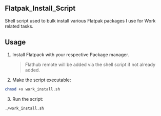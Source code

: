 ## Flatpak_Install_Script

Shell script used to bulk install various Flatpak packages I use for Work related tasks.

## Usage

1. Install Flatpack with your respective Package manager.
   > Flathub remote will be added via the shell script if not already added.

3. Make the script executable:
```bash
chmod +x work_install.sh
```

3. Run the script:
```bash
./work_install.sh
```
